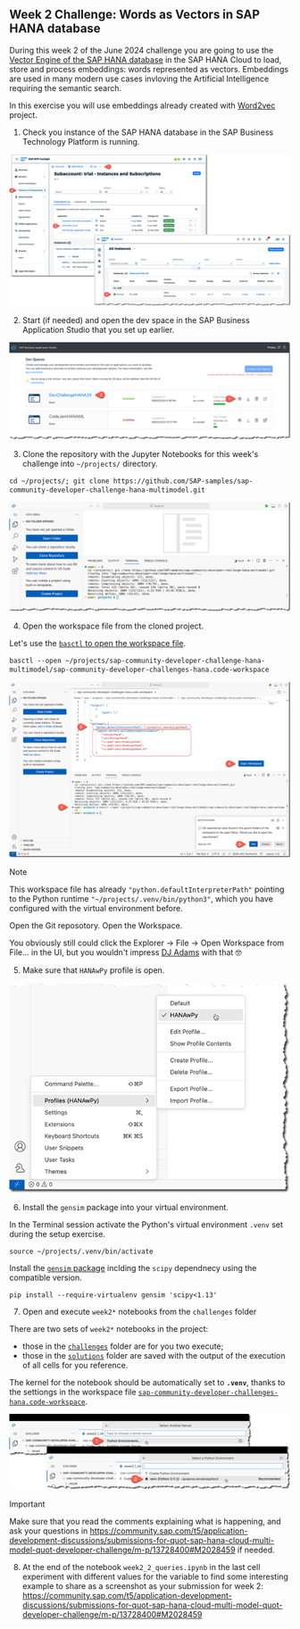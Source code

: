 ## Week 2 Challenge: Words as Vectors in SAP HANA database

During this week 2 of the June 2024 challenge you are going to use the [Vector Engine of the SAP HANA database](https://community.sap.com/t5/technology-blogs-by-sap/sap-hana-cloud-vector-engine-quick-faq-reference/ba-p/13675212) in the SAP HANA Cloud to load, store and process embeddings: words represented as vectors. Embeddings are used in many modern use cases invloving the Artificial Intelligence requiring the semantic search.

In this exercise you will use embeddings already created with [Word2vec](https://code.google.com/archive/p/word2vec/) project.

1. Check you instance of the SAP HANA database in the SAP Business Technology Platform is running.

![](resources/w2_010_HDB_running.png)

2. Start (if needed) and open the dev space in the SAP Business Application Studio that you set up  earlier.

![](resources/w2_020_openBAS.png)

3. Clone the repository with the Jupyter Notebooks for this week's challenge into `~/projects/` directory.

```shell
cd ~/projects/; git clone https://github.com/SAP-samples/sap-community-developer-challenge-hana-multimodel.git
```

![](resources/w2_030_cloneRepo.png)

4. Open the workspace file from the cloned project.

Let's use the [`basctl` to open the workspace file](https://community.sap.com/t5/application-development-blog-posts/opening-files-from-the-terminal-in-bas-dev-spaces/ba-p/13606953).

```shell
basctl --open ~/projects/sap-community-developer-challenge-hana-multimodel/sap-community-developer-challenges-hana.code-workspace
```

![](resources/w2_040_openWorkspace.png)

> [!NOTE]  
> This workspace file has already `"python.defaultInterpreterPath"` pointing to the Python runtime `"~/projects/.venv/bin/python3"`, which you have configured with the virtual environment before.

Open the Git reposotory. Open the Workspace.

You obviously still could click the Explorer -> File -> Open Workspace from File... in the UI, but you wouldn't impress [DJ Adams](https://www.linkedin.com/in/djadams/) with that 🤓

5. Make sure that `HANAwPy` profile is open.

![](resources/w2_050_openProfile.png)

6. Install the `gensim` package into your virtual environment.

In the Terminal session activate the Python's virtual environment `.venv` set during the setup exercise.

```shell
source ~/projects/.venv/bin/activate
```

Install the [`gensim` package](https://radimrehurek.com/gensim/intro.html#what-is-gensim) inclding the `scipy` dependnecy using the compatible version.

```shell
pip install --require-virtualenv gensim 'scipy<1.13'
```

7. Open and execute `week2*` notebooks from the `challenges` folder

There are two sets of `week2*` notebooks in the project:
- those in the [`challenges`](../notebooks/challenges/) folder are for you two execute;
- those in the [`solutions`](../notebooks/solutions/) folder are saved with the output of the execution of all cells for you reference.

The kernel for the notebook should be automatically set to **`.venv`**, thanks to the settiongs in the workspace file [`sap-community-developer-challenges-hana.code-workspace`](../sap-community-developer-challenges-hana.code-workspace).

![](resources/w2_070_setKernel_Runtime.png)

> [!IMPORTANT] 
> Make sure that you read the comments explaining what is happening, and ask your questions in https://community.sap.com/t5/application-development-discussions/submissions-for-quot-sap-hana-cloud-multi-model-quot-developer-challenge/m-p/13728400#M2028459 if needed.

8. At the end of the notebook `week2_2_queries.ipynb` in the last cell experiment with different values for the variable to find some interesting example to share as a screenshot as your submission for week 2: https://community.sap.com/t5/application-development-discussions/submissions-for-quot-sap-hana-cloud-multi-model-quot-developer-challenge/m-p/13728400#M2028459